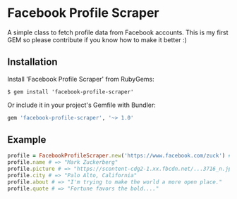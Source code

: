 # Facebook Profile Scraper
A simple class to fetch profile data from Facebook accounts. This is my first GEM so please contribute if you know how to make it better :) 

## Installation
Install 'Facebook Profile Scraper' from RubyGems:
```
$ gem install 'facebook-profile-scraper'
```
Or include it in your project's Gemfile with Bundler:
```ruby
gem 'facebook-profile-scraper', '~> 1.0'
```

## Example
```ruby
profile = FacebookProfileScraper.new('https://www.facebook.com/zuck') # Download profile
profile.name # => "Mark Zuckerberg"
profile.picture # => "https://scontent-cdg2-1.xx.fbcdn.net/...3716_n.jpg?oh=7fb3531d09...e=58418403"
profile.city # => "Palo Alto, California"
profile.about # => "I'm trying to make the world a more open place."
profile.quote # => "Fortune favors the bold...." 
```
